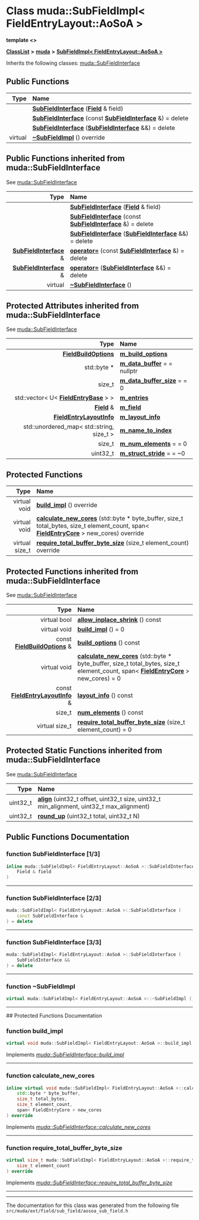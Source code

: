 

# Class muda::SubFieldImpl&lt; FieldEntryLayout::AoSoA &gt;

**template &lt;&gt;**



[**ClassList**](annotated.md) **>** [**muda**](namespacemuda.md) **>** [**SubFieldImpl&lt; FieldEntryLayout::AoSoA &gt;**](classmuda_1_1_sub_field_impl_3_01_field_entry_layout_1_1_ao_so_a_01_4.md)








Inherits the following classes: [muda::SubFieldInterface](classmuda_1_1_sub_field_interface.md)






















































## Public Functions

| Type | Name |
| ---: | :--- |
|   | [**SubFieldInterface**](#function-subfieldinterface-13) ([**Field**](classmuda_1_1_field.md) & field) <br> |
|   | [**SubFieldInterface**](#function-subfieldinterface-23) (const [**SubFieldInterface**](classmuda_1_1_sub_field_interface.md) &) = delete<br> |
|   | [**SubFieldInterface**](#function-subfieldinterface-33) ([**SubFieldInterface**](classmuda_1_1_sub_field_interface.md) &&) = delete<br> |
| virtual  | [**~SubFieldImpl**](#function-subfieldimpl) () override<br> |


## Public Functions inherited from muda::SubFieldInterface

See [muda::SubFieldInterface](classmuda_1_1_sub_field_interface.md)

| Type | Name |
| ---: | :--- |
|   | [**SubFieldInterface**](classmuda_1_1_sub_field_interface.md#function-subfieldinterface-13) ([**Field**](classmuda_1_1_field.md) & field) <br> |
|   | [**SubFieldInterface**](classmuda_1_1_sub_field_interface.md#function-subfieldinterface-23) (const [**SubFieldInterface**](classmuda_1_1_sub_field_interface.md) &) = delete<br> |
|   | [**SubFieldInterface**](classmuda_1_1_sub_field_interface.md#function-subfieldinterface-33) ([**SubFieldInterface**](classmuda_1_1_sub_field_interface.md) &&) = delete<br> |
|  [**SubFieldInterface**](classmuda_1_1_sub_field_interface.md) & | [**operator=**](classmuda_1_1_sub_field_interface.md#function-operator) (const [**SubFieldInterface**](classmuda_1_1_sub_field_interface.md) &) = delete<br> |
|  [**SubFieldInterface**](classmuda_1_1_sub_field_interface.md) & | [**operator=**](classmuda_1_1_sub_field_interface.md#function-operator_1) ([**SubFieldInterface**](classmuda_1_1_sub_field_interface.md) &&) = delete<br> |
| virtual  | [**~SubFieldInterface**](classmuda_1_1_sub_field_interface.md#function-subfieldinterface) () <br> |
















## Protected Attributes inherited from muda::SubFieldInterface

See [muda::SubFieldInterface](classmuda_1_1_sub_field_interface.md)

| Type | Name |
| ---: | :--- |
|  [**FieldBuildOptions**](classmuda_1_1_field_build_options.md) | [**m\_build\_options**](classmuda_1_1_sub_field_interface.md#variable-m_build_options)  <br> |
|  std::byte \* | [**m\_data\_buffer**](classmuda_1_1_sub_field_interface.md#variable-m_data_buffer)   = = nullptr<br> |
|  size\_t | [**m\_data\_buffer\_size**](classmuda_1_1_sub_field_interface.md#variable-m_data_buffer_size)   = = 0<br> |
|  std::vector&lt; U&lt; [**FieldEntryBase**](classmuda_1_1_field_entry_base.md) &gt; &gt; | [**m\_entries**](classmuda_1_1_sub_field_interface.md#variable-m_entries)  <br> |
|  [**Field**](classmuda_1_1_field.md) & | [**m\_field**](classmuda_1_1_sub_field_interface.md#variable-m_field)  <br> |
|  [**FieldEntryLayoutInfo**](classmuda_1_1_field_entry_layout_info.md) | [**m\_layout\_info**](classmuda_1_1_sub_field_interface.md#variable-m_layout_info)  <br> |
|  std::unordered\_map&lt; std::string, size\_t &gt; | [**m\_name\_to\_index**](classmuda_1_1_sub_field_interface.md#variable-m_name_to_index)  <br> |
|  size\_t | [**m\_num\_elements**](classmuda_1_1_sub_field_interface.md#variable-m_num_elements)   = = 0<br> |
|  uint32\_t | [**m\_struct\_stride**](classmuda_1_1_sub_field_interface.md#variable-m_struct_stride)   = = ~0<br> |






























## Protected Functions

| Type | Name |
| ---: | :--- |
| virtual void | [**build\_impl**](#function-build_impl) () override<br> |
| virtual void | [**calculate\_new\_cores**](#function-calculate_new_cores) (std::byte \* byte\_buffer, size\_t total\_bytes, size\_t element\_count, span&lt; [**FieldEntryCore**](classmuda_1_1_field_entry_core.md) &gt; new\_cores) override<br> |
| virtual size\_t | [**require\_total\_buffer\_byte\_size**](#function-require_total_buffer_byte_size) (size\_t element\_count) override<br> |


## Protected Functions inherited from muda::SubFieldInterface

See [muda::SubFieldInterface](classmuda_1_1_sub_field_interface.md)

| Type | Name |
| ---: | :--- |
| virtual bool | [**allow\_inplace\_shrink**](classmuda_1_1_sub_field_interface.md#function-allow_inplace_shrink) () const<br> |
| virtual void | [**build\_impl**](classmuda_1_1_sub_field_interface.md#function-build_impl) () = 0<br> |
|  const [**FieldBuildOptions**](classmuda_1_1_field_build_options.md) & | [**build\_options**](classmuda_1_1_sub_field_interface.md#function-build_options) () const<br> |
| virtual void | [**calculate\_new\_cores**](classmuda_1_1_sub_field_interface.md#function-calculate_new_cores) (std::byte \* byte\_buffer, size\_t total\_bytes, size\_t element\_count, span&lt; [**FieldEntryCore**](classmuda_1_1_field_entry_core.md) &gt; new\_cores) = 0<br> |
|  const [**FieldEntryLayoutInfo**](classmuda_1_1_field_entry_layout_info.md) & | [**layout\_info**](classmuda_1_1_sub_field_interface.md#function-layout_info) () const<br> |
|  size\_t | [**num\_elements**](classmuda_1_1_sub_field_interface.md#function-num_elements) () const<br> |
| virtual size\_t | [**require\_total\_buffer\_byte\_size**](classmuda_1_1_sub_field_interface.md#function-require_total_buffer_byte_size) (size\_t element\_count) = 0<br> |




## Protected Static Functions inherited from muda::SubFieldInterface

See [muda::SubFieldInterface](classmuda_1_1_sub_field_interface.md)

| Type | Name |
| ---: | :--- |
|  uint32\_t | [**align**](classmuda_1_1_sub_field_interface.md#function-align) (uint32\_t offset, uint32\_t size, uint32\_t min\_alignment, uint32\_t max\_alignment) <br> |
|  uint32\_t | [**round\_up**](classmuda_1_1_sub_field_interface.md#function-round_up) (uint32\_t total, uint32\_t N) <br> |


## Public Functions Documentation




### function SubFieldInterface [1/3]

```C++
inline muda::SubFieldImpl< FieldEntryLayout::AoSoA >::SubFieldInterface (
    Field & field
) 
```




<hr>



### function SubFieldInterface [2/3]

```C++
muda::SubFieldImpl< FieldEntryLayout::AoSoA >::SubFieldInterface (
    const SubFieldInterface &
) = delete
```




<hr>



### function SubFieldInterface [3/3]

```C++
muda::SubFieldImpl< FieldEntryLayout::AoSoA >::SubFieldInterface (
    SubFieldInterface &&
) = delete
```




<hr>



### function ~SubFieldImpl 

```C++
virtual muda::SubFieldImpl< FieldEntryLayout::AoSoA >::~SubFieldImpl () override
```




<hr>
## Protected Functions Documentation




### function build\_impl 

```C++
virtual void muda::SubFieldImpl< FieldEntryLayout::AoSoA >::build_impl () override
```



Implements [*muda::SubFieldInterface::build\_impl*](classmuda_1_1_sub_field_interface.md#function-build_impl)


<hr>



### function calculate\_new\_cores 

```C++
inline virtual void muda::SubFieldImpl< FieldEntryLayout::AoSoA >::calculate_new_cores (
    std::byte * byte_buffer,
    size_t total_bytes,
    size_t element_count,
    span< FieldEntryCore > new_cores
) override
```



Implements [*muda::SubFieldInterface::calculate\_new\_cores*](classmuda_1_1_sub_field_interface.md#function-calculate_new_cores)


<hr>



### function require\_total\_buffer\_byte\_size 

```C++
virtual size_t muda::SubFieldImpl< FieldEntryLayout::AoSoA >::require_total_buffer_byte_size (
    size_t element_count
) override
```



Implements [*muda::SubFieldInterface::require\_total\_buffer\_byte\_size*](classmuda_1_1_sub_field_interface.md#function-require_total_buffer_byte_size)


<hr>

------------------------------
The documentation for this class was generated from the following file `src/muda/ext/field/sub_field/aosoa_sub_field.h`

